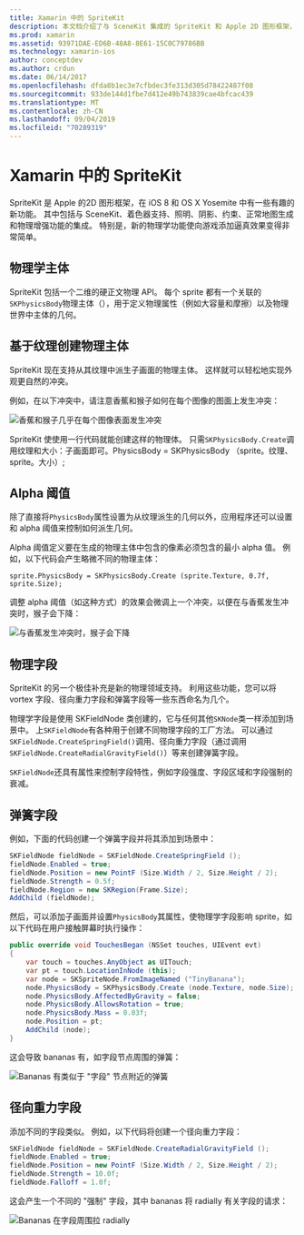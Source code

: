 ```yaml
---
title: Xamarin 中的 SpriteKit
description: 本文档介绍了与 SceneKit 集成的 SpriteKit 和 Apple 2D 图形框架，其中包含了物理学和动画，其中包括对照明和着色等的支持。 SpriteKit 可用于创建2D 游戏。
ms.prod: xamarin
ms.assetid: 93971DAE-ED6B-48A8-8E61-15C0C79786BB
ms.technology: xamarin-ios
author: conceptdev
ms.author: crdun
ms.date: 06/14/2017
ms.openlocfilehash: dfda8b1ec3e7cfbdec3fe313d305d78422487f08
ms.sourcegitcommit: 933de144d1fbe7d412e49b743839cae4bfcac439
ms.translationtype: MT
ms.contentlocale: zh-CN
ms.lasthandoff: 09/04/2019
ms.locfileid: "70289319"
---
```

# <a name="spritekit-in-xamarinios"></a>Xamarin 中的 SpriteKit

SpriteKit 是 Apple 的2D 图形框架，在 iOS 8 和 OS X Yosemite 中有一些有趣的新功能。 其中包括与 SceneKit、着色器支持、照明、阴影、约束、正常地图生成和物理增强功能的集成。 特别是，新的物理学功能使向游戏添加逼真效果变得非常简单。

## <a name="physics-bodies"></a>物理学主体

SpriteKit 包括一个二维的硬正文物理 API。 每个 sprite 都有一个关联的`SKPhysicsBody`物理主体（），用于定义物理属性（例如大容量和摩擦）以及物理世界中主体的几何。

## <a name="creating-a-physics-body-from-a-texture"></a>基于纹理创建物理主体
SpriteKit 现在支持从其纹理中派生子画面的物理主体。 这样就可以轻松地实现外观更自然的冲突。

例如，在以下冲突中，请注意香蕉和猴子如何在每个图像的图面上发生冲突：
 
![](spritekit-images/image13.png "香蕉和猴子几乎在每个图像表面发生冲突")

SpriteKit 使使用一行代码就能创建这样的物理体。 只需`SKPhysicsBody.Create`调用纹理和大小：子画面即可。PhysicsBody = SKPhysicsBody （sprite。纹理、sprite。大小）;

## <a name="alpha-threshold"></a>Alpha 阈值

除了直接将`PhysicsBody`属性设置为从纹理派生的几何以外，应用程序还可以设置和 alpha 阈值来控制如何派生几何。 

Alpha 阈值定义要在生成的物理主体中包含的像素必须包含的最小 alpha 值。 例如，以下代码会产生略微不同的物理主体：

```chsarp
sprite.PhysicsBody = SKPhysicsBody.Create (sprite.Texture, 0.7f, sprite.Size);
```

调整 alpha 阈值（如这种方式）的效果会微调上一个冲突，以便在与香蕉发生冲突时，猴子会下降：

![](spritekit-images/image14.png "与香蕉发生冲突时，猴子会下降")
 
## <a name="physics-fields"></a>物理字段

SpriteKit 的另一个极佳补充是新的物理领域支持。 利用这些功能，您可以将 vortex 字段、径向重力字段和弹簧字段等一些东西命名为几个。

物理学字段是使用 SKFieldNode 类创建的，它与任何其他`SKNode`类一样添加到场景中。 上`SKFieldNode`有各种用于创建不同物理字段的工厂方法。 可以通过`SKFieldNode.CreateSpringField()`调用、径向重力字段（通过调用`SKFieldNode.CreateRadialGravityField()`）等来创建弹簧字段。

`SKFieldNode`还具有属性来控制字段特性，例如字段强度、字段区域和字段强制的衰减。

## <a name="spring-field"></a>弹簧字段

例如，下面的代码创建一个弹簧字段并将其添加到场景中：

```csharp
SKFieldNode fieldNode = SKFieldNode.CreateSpringField ();
fieldNode.Enabled = true;
fieldNode.Position = new PointF (Size.Width / 2, Size.Height / 2);
fieldNode.Strength = 0.5f;
fieldNode.Region = new SKRegion(Frame.Size);
AddChild (fieldNode);
```

然后，可以添加子画面并设置`PhysicsBody`其属性，使物理学字段影响 sprite，如以下代码在用户接触屏幕时执行操作：

```csharp
public override void TouchesBegan (NSSet touches, UIEvent evt)
{
    var touch = touches.AnyObject as UITouch;
    var pt = touch.LocationInNode (this);
    var node = SKSpriteNode.FromImageNamed ("TinyBanana");
    node.PhysicsBody = SKPhysicsBody.Create (node.Texture, node.Size);
    node.PhysicsBody.AffectedByGravity = false;
    node.PhysicsBody.AllowsRotation = true;
    node.PhysicsBody.Mass = 0.03f;
    node.Position = pt;
    AddChild (node);
}
```

这会导致 bananas 有，如字段节点周围的弹簧：

![](spritekit-images/image15.png "Bananas 有类似于 \"字段\" 节点附近的弹簧")
 
## <a name="radial-gravity-field"></a>径向重力字段

添加不同的字段类似。 例如，以下代码将创建一个径向重力字段：

```csharp
SKFieldNode fieldNode = SKFieldNode.CreateRadialGravityField ();
fieldNode.Enabled = true;
fieldNode.Position = new PointF (Size.Width / 2, Size.Height / 2);
fieldNode.Strength = 10.0f;
fieldNode.Falloff = 1.0f;
```

这会产生一个不同的 "强制" 字段，其中 bananas 将 radially 有关字段的请求：

![](spritekit-images/image16.png "Bananas 在字段周围拉 radially")

